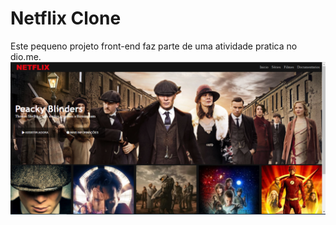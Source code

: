 # Netflix Clone
Este pequeno projeto front-end faz parte de uma atividade pratica no dio.me.
![](img/print.PNG)
